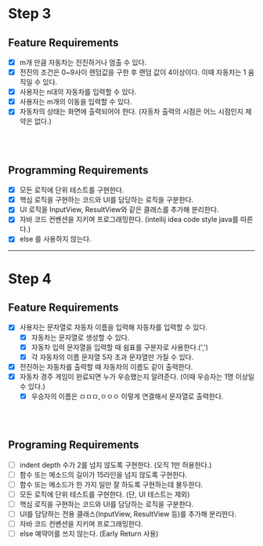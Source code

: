 # Step 3
## Feature Requirements
- [x] m개 만큼 자동차는 전진하거나 멈출 수 있다.
- [x] 전진의 조건은 0~9사이 렌덤값을 구한 후 랜덤 값이 4이상이다. 이때 자동차는 1 움직일 수 있다.
- [x] 사용자는 n대의 자동차를 입력할 수 있다.
- [x] 사용자는 m개의 이동을 입력할 수 있다.
- [x] 자동차의 상태는 화면에 출력되어야 한다. (자동차 출력의 시점은 어느 시점인지 제약은 없다.)

<br><br>

## Programming Requirements

- [x] 모든 로직에 단위 테스트를 구현한다.
- [x] 핵심 로직을 구현하는 코드와 UI를 담당하는 로직을 구분한다.
- [x] UI 로직을 InputView, ResultView와 같은 클래스를 추가해 분리한다.
- [x] 자바 코드 컨벤션을 지키며 프로그래밍한다. (intellij idea code style java를 따른다.)
- [x] else 를 사용하지 않는다.

----

# Step 4

## Feature Requirements

- [x] 사용자는 문자열로 자동차 이름을 입력해 자동차를 입력할 수 있다.
  - [x] 자동차는 문자열로 생성할 수 있다.
  - [x] 자동차 입력 문자열을 입력할 때 쉼표를 구분자로 사용한다.(',')
  - [x] 각 자동차의 이름 문자열 5자 초과 문자열만 가질 수 있다.
- [x] 전진하는 자동차를 출력할 때 자동차의 이름도 같이 출력한다.
- [x] 자동차 경주 게임이 완료되면 누가 우승했는지 알려준다. (이때 우승자는 1명 이상일 수 있다.)
  - [x] 우승자의 이름은 ㅁㅁㅁ,ㅇㅇㅇ 이렇게 연결해서 문자열로 출력한다. 

<br><br>

## Programing Requirements

- [ ] indent depth 수가 2를 넘지 않도록 구현한다. (오직 1만 허용한다.)
- [ ] 함수 또는 메소드의 길이가 15라인을 넘지 않도록 구현한다.
- [ ] 함수 또는 메소드가 한 가지 일만 잘 하도록 구현하는데 몰두한다.
- [ ] 모든 로직에 단위 테스트를 구현한다. (단, UI 테스트는 제외)
- [ ] 핵심 로직을 구현하는 코드와 UI를 담당하는 로직을 구분한다.
- [ ] UI를 담당하는 전용 클래스(InputView, ResultView 등)를 추가해 분리한다.
- [ ] 자바 코드 컨벤션을 지키며 프로그래밍한다.
- [ ] else 예약어를 쓰지 않는다. (Early Return 사용)